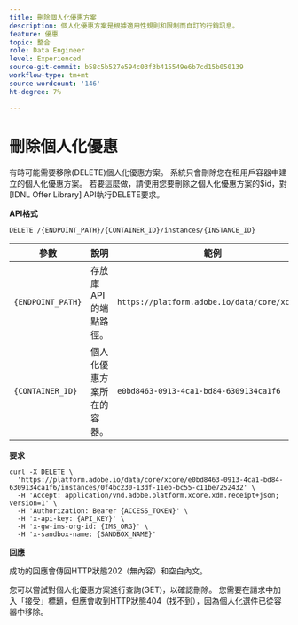 ```yaml
---
title: 刪除個人化優惠方案
description: 個人化優惠方案是根據適用性規則和限制而自訂的行銷訊息。
feature: 優惠
topic: 整合
role: Data Engineer
level: Experienced
source-git-commit: b58c5b527e594c03f3b415549e6b7cd15b050139
workflow-type: tm+mt
source-wordcount: '146'
ht-degree: 7%

---
```


# 刪除個人化優惠

有時可能需要移除(DELETE)個人化優惠方案。 系統只會刪除您在租用戶容器中建立的個人化優惠方案。 若要這麼做，請使用您要刪除之個人化優惠方案的$id，對[!DNL Offer Library] API執行DELETE要求。

**API格式**

```http
DELETE /{ENDPOINT_PATH}/{CONTAINER_ID}/instances/{INSTANCE_ID}
```

| 參數 | 說明 | 範例 |
| --------- | ----------- | ------- |
| `{ENDPOINT_PATH}` | 存放庫API的端點路徑。 | `https://platform.adobe.io/data/core/xcore/` |
| `{CONTAINER_ID}` | 個人化優惠方案所在的容器。 | `e0bd8463-0913-4ca1-bd84-6309134ca1f6` |

**要求**

```shell
curl -X DELETE \
  'https://platform.adobe.io/data/core/xcore/e0bd8463-0913-4ca1-bd84-6309134ca1f6/instances/0f4bc230-13df-11eb-bc55-c11be7252432' \
  -H 'Accept: application/vnd.adobe.platform.xcore.xdm.receipt+json; version=1' \
  -H 'Authorization: Bearer {ACCESS_TOKEN}' \
  -H 'x-api-key: {API_KEY}' \
  -H 'x-gw-ims-org-id: {IMS_ORG}' \
  -H 'x-sandbox-name: {SANDBOX_NAME}'
```

**回應**

成功的回應會傳回HTTP狀態202（無內容）和空白內文。

您可以嘗試對個人化優惠方案進行查詢(GET)，以確認刪除。 您需要在請求中加入「接受」標題，但應會收到HTTP狀態404（找不到），因為個人化選件已從容器中移除。
